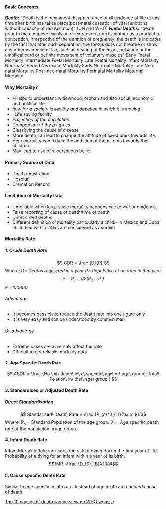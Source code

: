 #### Basic Concepts
***Death:*** "Death is the permanent disappearance of all evidence of life at any time after birth has taken place(post-natal cessation of vital functions without capacity of resuscitation)" (UN and WHO)
***Foetal Deaths:*** "death prior to the complete expulsion or extraction from its mother as a product of conception, irrespective of the duration of pregnancy; the death is indicates by the fact that after such separation, the foetus does not breathe or show any other evidence of life, such as beating of the heart, pulsation or the umbilical cord or definite movement of voluntary muscles"
Early Foetal Mortality
Intermediate Foetal Mortality
Late Foetal Mortality
Infant Mortality
Neo-natal Period
Neo-natal Mortality
Early Neo-natal Mortality
Late Neo-natal Mortality
Post-neo-natal Mortality
Perinatal Mortality
Maternal Mortality
#### Why Mortality?
- *Helps to understand widowhood, orphan and also social, economic and political life
- _how far a society is healthy and direction in which it is moving_
- _Life saving facility
- _Projection of the population_
- _Comparison of the progress_
- Classifying the cause of disease
- More death can lead to change the attitude of loved ones towards life.
- High mortality can reduce the ambition of the parents towards their children.
- May lead to rise of superstitious belief
#### Primary Source of Data
- Death registration
- Hospital
- Cremation Record 
#### Limitation of Mortality Data
- Unreliable when large scale mortality happens due to war or epidemic.
- False reporting of cause of death/time of death
- Unrecorded deaths
- Different definition of mortality particularly a child:- In Mexico and Cuba child died within 24hrs are considered as abortion
#### Mortality Rate
##### 1. Crude Death Rate
$$ CDR = \frac {D}{P} $$
Where;
_D= Deaths registered in a year
P= Population of an area in that year $$ P = P_{1} +{1/2}{(P_{2}}-{P_{1})}$$
K= 100000_
###### Advantage
- It becomes possible to reduce the death rate into one figure only
- It is very easy and can be understood by common man
###### Disadvantage
- Extreme cases are adversely affect the rate
- Difficult to get reliable mortality data
#### 2. Age Specific Death Rate
$$ ASDR = \frac {No.\ of\ death\ in\ a\ specific\ age\ or\ age\ group}{Total\ Polation\ in\ that\ age\ group }
$$
#### 3. Standardised or Adjusted Death Rate
##### Direct Standardisation
$$ Standarised\ Death\ Rate = \frac {P_{s}*D_{1}}{\sum P}
$$
Where,
P$_s$ = Standard Population of the age group.
D$_1$ = Age specific death rate of the population in age group.

#### 4. Infant Death Rate
Infant Mortality Rate measures the risk of dying during the first year of life. Probability of a dying for an infant within a year of its birth.
$$ IMR =\frac {D_{0}}{B}X1000$$


#### 5. Cause specific Death Rate
Similar to age specific death rate. Instead of age death are counted cause of death.

[Top 10 causes of death can be view on WHO website](https://www.who.int/data/gho/data/themes/mortality-and-global-health-estimates/ghe-leading-causes-of-death)




